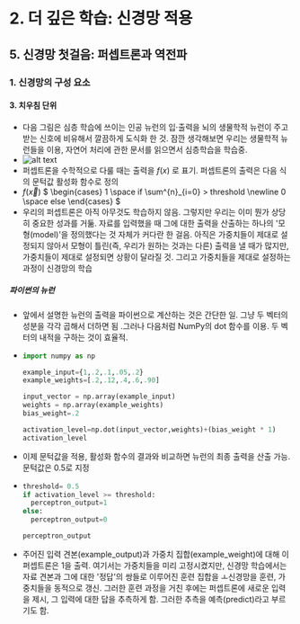 # 2. 더 깊은 학습: 신경망 적용
## 5. 신경망 첫걸음: 퍼셉트론과 역전파
### 1. 신경망의 구성 요소
#### 3. 치우침 단위
- 다음 그림은 심층 학습에 쓰이는 인공 뉴런의 입$\cdot$출력을 뇌의 생물학적 뉴런이 주고받는 신호에 비유해서 깔끔하게 도식화 한 것. 잠깐 생각해보면 우리는 생물학적 뉴런들을 이용, 자연어 처리에 관한 문서를 읽으면서 심층학습을 학습중.
- ![alt text](image-9.png)
- 퍼셉트론을 수학적으로 다룰 때는 출력을 $f(x)$ 로 표기. 퍼셉트론의 출력은 다음 식의 문턱값 활성화 함수로 정의
- $f(\vec{x})$ 
$
\begin{cases}
    1   \space if  \sum^{n}_{i=0} > threshold  \newline
    0   \space else
\end{cases}
$
- 우리의 퍼셉트론은 아직 아무것도 학습하지 않음. 그렇지만 우리는 이미 뭔가 상당히 중요한 성과를 거둚. 자료를 입력했을 때 그에 대한 출력을 산출하는 하나의 '모형(model)'을 정의했다는 것 자체가 커다란 한 걸음. 아직은 가중치들이 제대로 설정되지 않아서 모형이 틀린(즉, 우리가 원하는 것과는 다른) 출력을 낼 때가 많지만, 가중치들이 제대로 설정되면 상황이 달라질 것. 그리고 가중치들을 제대로 설정하는 과정이 신경망의 학습

##### 파이썬의 뉴런
- 앞에서 설명한 뉴런의 출력을 파이썬으로 계산하는 것은 간단한 일. 그냥 두 벡터의 성분을 각각 곱해서 더하면 됨 .그러나 다음처럼 NumPy의 dot 함수를 이용. 두 벡터의 내적을 구하는 것이 효율적.
- ```python
  import numpy as np

  example_input={1,.2,.1,.05,.2}
  example_weights=[.2,.12,.4,.6,.90]

  input_vector = np.array(example_input)
  weights = np.array(example_weights)
  bias_weight=.2

  activation_level=np.dot(input_vector,weights)+(bias_weight * 1)
  activation_level
  ```
- 이제 문턱값을 적용, 활성화 함수의 결과와 비교하면 뉴런의 최종 출력을 산출 가능. 문턱값은 0.5로 지정
- ```python
  threshold= 0.5
  if activation_level >= threshold:
    perceptron_output=1
  else:
    perceptron_output=0

  perceptron_output
  ```
- 주어진 입력 견본(example_output)과 가중치 집합(example_weight)에 대해 이 퍼셉트론은 1을 출력. 여기서는 가중치들을 미리 고정시켰지만, 신경망 학습에서는 자료 견본과 그에 대한 '정답'의 쌍들로 이루어진 훈련 집합을 ㅗ신경망을 훈련, 가중치들을 동적으로 갱신. 그러한 훈련 과정을 거친 후에는 퍼셉트론에 새로운 입력을 제시, 그 입력에 대한 답을 추측하게 함. 그러한 추측을 예측(predict)라고 부르기도 함.